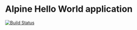 # Alpine Hello World application
[![Build Status](https://bbd2-109-221-202-7.ngrok-free.app/job/alpinehelloworld/badge/icon)](https://bbd2-109-221-202-7.ngrok-free.app/job/alpinehelloworld/)
